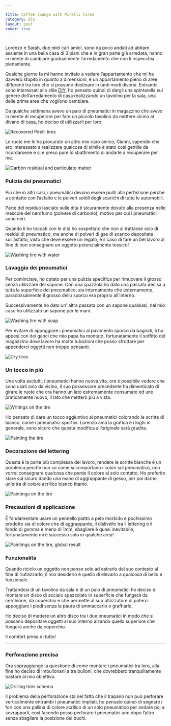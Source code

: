 ```yaml
---

title: Coffee lounge with Pirelli tires
category: diy
layout: post
cover: true

---
```


Lorenzo e Sarah, due miei cari amici, sono da poco andati ad abitare assieme in una bella casa di 3 piani che è in gran parte già arredata, hanno in mente di cambiare gradualmente l’arredamento che non li rispecchia pienamente.

Qualche giorno fa mi hanno invitato a vedere l’appartamento che mi ha davvero stupito in quanto a dimensioni, è un appartamento pieno di aree differenti tra loro che si possono destinare in tanti modi diversi. Entrambi sono interessati allo stile [DIY][diy], ho pensato quindi di dargli una spintarella sul genere dell’arredamento di casa realizzando un tavolino per la sala, una delle prime aree che vogliono cambiare.

Da qualche settimana avevo un paio di pneumatici in magazzino che avevo in mente di recuperare per fare un piccolo tavolino da mettere vicino al divano di casa, ho deciso di utilizzarli per loro.

![Recovered Pirelli tires][recovered_pirelli_tires]

Le ruote me le ha procurate un altro mio caro amico, Gianni, sapendo che ero interessato a realizzare qualcosa di simile è stato così gentile da ricordarsene e si è preso pure lo sbattimento di andarle a recuperare per me.

![Carbon residual and particulate matter][tire_dirt_dust_thin_asphalt]

### Pulizia dei pneumatici

Più che in altri casi, i pneumatici devono essere puliti alla perfezione perché a contatto con l’asfalto e le polveri sottili degli scarichi di tutte le automobili.

Parte del residuo lasciato sulle dita è sicuramente dovuto alla presenza nelle mescole del nerofumo (polvere di carbonio), motivo per cui i pneumatici sono neri.

Quando li ho toccati con le dita ho sospettato che non si trattasse solo di residui di pneumatico, ma anche di polveri di gas di scarico depositate sull’asfalto, visto che deve essere un regalo, è il caso di fare un bel lavoro al fine di non consegnare un oggetto potenzialmente tossico!

![Washing tire with water][washing_tire_with_water]

### Lavaggio dei pneumatici

Per cominciare, ho optato per una pulizia specifica per rimuovere il grosso senza utilizzare del sapone. Con una spazzola ho dato una passata decisa a tutta la superficie del pneumatico, sia internamente che esternamente, paradossalmente il grosso dello sporco era proprio all’interno.

Successivamente ho dato un’ altra passata con un sapone qualsiasi, nel mio caso ho utilizzato un sapone per le mani.

![Washing tire with soap][washing_tire_with_soap]

Per evitare di appoggiare i pneumatici al pavimento sporco da bagnati, li ho appesi con dei ganci che mio papà ha montato, fortunatamente il soffitto del magazzino dove lavoro ha molte tubazioni che posso sfruttare per appenderci oggetti non troppo pensanti.

![Dry tires][dry_tires]

### Un tocco in più

Una volta asciutti, i pneumatici hanno nuova vita, ora è possibile vedere che sono usati solo da vicino, il suo possessore precedente ha dimenticato di girare le ruote che ora hanno un lato estremamente consumato ed uno praticamente nuovo, il lato che metterò più a vista.

![Writings on the tire][writings_on_the_tire]

Ho pensato di dare un tocco aggiuntivo ai pneumatici colorando le scritte di bianco, come i pneumatici sportivi. Lorenzo ama la grafica e i loghi in generale, sono sicuro che questa modifica all’originale sarà gradita.

![Painting the tire][painting_the_tire]

### Decorazione del lettering

Questa è la parte più complessa del lavoro, rendere le scritte bianche è un problema perché non so come si comportano i colori sul pneumatico, non vorrei consegnare qualcosa che perde il colore al solo contatto. Ho preferito stare sul sicuro dando una mano di aggrappante di gesso, per poi darne un'altra di colore acrilico bianco titanio.

![Paintings on the tire][paintings_on_the_tire]

### Precauzioni di applicazione

È fondamentale usare un pennello piatto a pelo morbido e pochissimo prodotto sia di colore che di aggrappante, il dislivello tra il lettering e il fondo di gomma è meno di 1mm, sbagliare è quasi inevitabile, fortunatamente mi è successo solo in qualche area!

![Paintings on the tire, global result][paintings_on_the_tire_global_result]

### Funzionalità

Quando riciclo un oggetto non penso solo ad estrarlo dal suo contesto al fine di riutilizzarlo, il mio desiderio è quello di elevarlo a qualcosa di bello e funzionale.

Trattandosi di un tavolino da sala e di un paio di pneumatici ho deciso di montare un disco di acciaio spazzolato in superficie che fungerà da cerchione, da coperchio e che permette al suo utilizzatore di poterci appoggiare i piedi senza la paura di ammaccarlo o graffiarlo.

Ho deciso di mettere un altro disco tra i due pneumatici in modo che si possano depositare oggetti al suo interno alzando quello superiore che fungerà anche da coperchio.

Il comfort prima di tutto!

---

### Perforazione precisa

Ora sopraggiunge la questione di come montare i pneumatici tra loro, alla fine ho deciso di imbullonarli a tre bulloni, che dovrebbero tranquillamente bastare al mio obiettivo.

![Drilling tires schema][drilling_tires_schema]

Il problema della perforazione sta nel fatto che il trapano non può perforare verticalmente entrambi i pneumatici impilati, ho pensato quindi di segnare i fori con una pallina di colore acrilico di un solo pneumatico per andare poi a sovrapporli, così facendo posso perforare i pneumatici uno dopo l’altro senza sbagliare la posizione dei buchi.




[diy]: http://it.wikipedia.org/wiki/DIY_(punk) "Go to wikipedia page"

[recovered_pirelli_tires]:              /img/posts/diy/coffee-lounge-with-pirelli-tires/recovered-pirelli-tires.jpg
[tire_dirt_dust_thin_asphalt]:          /img/posts/diy/coffee-lounge-with-pirelli-tires/tire-dirt-dust-thin-asphalt.jpg
[washing_tire_with_water]:              /img/posts/diy/coffee-lounge-with-pirelli-tires/washing-tire-with-water.jpg
[washing_tire_with_soap]:               /img/posts/diy/coffee-lounge-with-pirelli-tires/washing-tire-with-soap.jpg
[dry_tires]:                            /img/posts/diy/coffee-lounge-with-pirelli-tires/dry-tires.jpg
[paintings_on_the_tire]:                /img/posts/diy/coffee-lounge-with-pirelli-tires/paintings-on-the-tire.jpg
[painting_the_tire]:                    /img/posts/diy/coffee-lounge-with-pirelli-tires/painting-the-tire.jpg
[writings_on_the_tire]:                 /img/posts/diy/coffee-lounge-with-pirelli-tires/writings-on-the-tire.jpg
[paintings_on_the_tire_global_result]:  /img/posts/diy/coffee-lounge-with-pirelli-tires/paintings-on-the-tire-global-result.jpg
[drilling_tires_schema]:                /img/posts/diy/coffee-lounge-with-pirelli-tires/drilling-tires-schema.png
[signs_for_drilling_tires]:             /img/posts/diy/coffee-lounge-with-pirelli-tires/signs-for-drilling-tires.jpg

